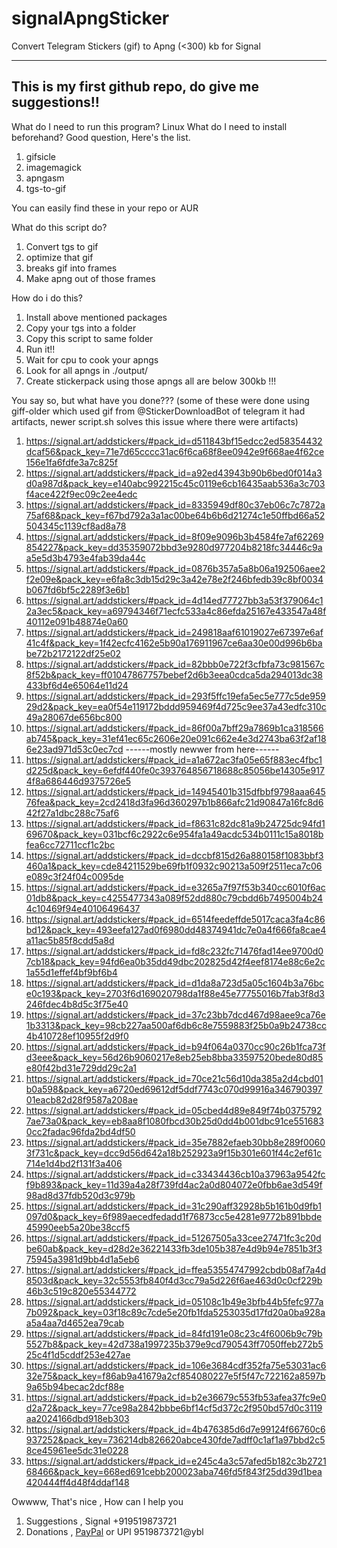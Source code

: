 # signalApngSticker
Convert Telegram Stickers (gif) to Apng (&lt;300) kb for Signal

---
This is my first github repo, do give me suggestions!!
---
What do I need to run this program? Linux
What do I need to install beforehand? Good question, Here's the list.
1. gifsicle 
2. imagemagick 
3. apngasm 
4. tgs-to-gif 

You can easily find these in your repo or AUR 

What do this script do? 
1. Convert tgs to gif
2. optimize that gif
3. breaks gif into frames
4. Make apng out of those frames

How do i do this?
1. Install above mentioned packages
2. Copy your tgs into a folder
3. Copy this script to same folder
4. Run it!!
5. Wait for cpu to cook your apngs
6. Look for all apngs in ./output/
7. Create stickerpack using those apngs all are below 300kb !!!

You say so, but what have you done??? 
(some of these were done using giff-older which used gif from @StickerDownloadBot of telegram it had artifacts, newer script.sh solves this issue where there were artifacts)
1. https://signal.art/addstickers/#pack_id=d511843bf15edcc2ed58354432dcaf56&pack_key=71e7d65cccc31ac6f6ca68f8ee0942e9f668ae4f62ce156e1fa6fdfe3a7c825f
2. https://signal.art/addstickers/#pack_id=a92ed43943b90b6bed0f014a3d0a987d&pack_key=e140abc992215c45c0119e6cb16435aab536a3c703f4ace422f9ec09c2ee4edc
3. https://signal.art/addstickers/#pack_id=8335949df80c37eb06c7c7872a75af68&pack_key=f67bd792a3a1ac00be64b6b6d21274c1e50ffbd66a52504345c1139cf8ad8a78
4. https://signal.art/addstickers/#pack_id=8f09e9096b3b4584fe7af62269854227&pack_key=dd35359072bbd3e9280d977204b8218fc34446c9aa5e5d3b4793e4fab39da44c
5. https://signal.art/addstickers/#pack_id=0876b357a5a8b06a192506aee2f2e09e&pack_key=e6fa8c3db15d29c3a42e78e2f246bfedb39c8bf0034b067fd6bf5c2289f3e6b1
6. https://signal.art/addstickers/#pack_id=4d14ed77727bb3a53f379064c12a3ec5&pack_key=a69794346f71ecfc533a4c86efda25167e433547a48f40112e091b48874e0a60
7. https://signal.art/addstickers/#pack_id=249818aaf61019027e67397e6af41c4f&pack_key=1f42ecfc4162e5b90a176911967ce6aa30e00d996b6babe72b2172122df25e02
8. https://signal.art/addstickers/#pack_id=82bbb0e722f3cfbfa73c981567c8f52b&pack_key=ff01047867757bebef2d6b3eea0cdca5da294013dc38433bf6d4e65064e11d24
9. https://signal.art/addstickers/#pack_id=293f5ffc19efa5ec5e777c5de95929d2&pack_key=ea0f54e119172bddd959469f4d725c9ee37a43edfc310c49a28067de656bc800
10. https://signal.art/addstickers/#pack_id=86f00a7bff29a7869b1ca318566ab745&pack_key=31ef41ec65c2606e20e091c662e4e3d2743ba63f2af186e23ad971d53c0ec7cd
------mostly newwer from here------
11. https://signal.art/addstickers/#pack_id=a1a672ac3fa05e65f883ec4fbc1d225d&pack_key=6efdf440fe0c393764856718688c85056be14305e9174f8a686446d9375726e5
12. https://signal.art/addstickers/#pack_id=14945401b315dfbbf9798aaa64576fea&pack_key=2cd2418d3fa96d360297b1b866afc21d90847a16fc8d642f27a1dbc288c75af6
13. https://signal.art/addstickers/#pack_id=f8631c82dc81a9b24725dc94fd169670&pack_key=031bcf6c2922c6e954fa1a49acdc534b0111c15a8018bfea6cc72711ccf1c2bc
14. https://signal.art/addstickers/#pack_id=dccbf815d26a880158f1083bbf3460a1&pack_key=cde84211529be69fb1f0932c90213a509f2511eca7c06e089c3f24f04c0095de
15. https://signal.art/addstickers/#pack_id=e3265a7f97f53b340cc6010f6ac01db8&pack_key=c4255477343a089f52dd880c79cbdd6b7495004b244c10469f94e40106496437
16. https://signal.art/addstickers/#pack_id=6514feedeffde5017caca3fa4c86bd12&pack_key=493eefa127ad0f6980dd48374941dc7e0a4f666fa8cae4a11ac5b85f8cdd5a8d
17. https://signal.art/addstickers/#pack_id=fd8c232fc71476fad14ee9700d07cb18&pack_key=94fd6ea0b35dd49dbc202825d42f4eef8174e88c6e2c1a55d1effef4bf9bf6b4
18. https://signal.art/addstickers/#pack_id=d1da8a723d5a05c1604b3a76bce0c193&pack_key=2703f6d169020798da1f88e45e77755016b7fab3f8d3246fdec4b8d5c3f75e40
19. https://signal.art/addstickers/#pack_id=37c23bb7dcd467d98aee9ca76e1b3313&pack_key=98cb227aa500af6db6c8e7559883f25b0a9b24738cc4b410728ef10955f2d9f0
20. https://signal.art/addstickers/#pack_id=b94f064a0370cc90c26b1fca73fd3eee&pack_key=56d26b9060217e8eb25eb8bba33597520bede80d85e80f42bd31e729dd29c2a1
21. https://signal.art/addstickers/#pack_id=70ce21c56d10da385a2d4cbd01b0a598&pack_key=a6720ed69612df5ddf7743c070d99916a34679039701eacb82d28f9587a208ae
22. https://signal.art/addstickers/#pack_id=05cbed4d89e849f74b03757927ae73a0&pack_key=eb8aa8f1080fbcd30b25d0dd4b001dbc91ce5516830cc2fadac96fda2bd4df50
23. https://signal.art/addstickers/#pack_id=35e7882efaeb30bb8e289f00603f731c&pack_key=dcc9d56d642a18b252923a9f15b301e601f44c2ef61c714e1d4bd2f131f3a406
24. https://signal.art/addstickers/#pack_id=c33434436cb10a37963a9542fcf9b893&pack_key=11d39a4a28f739fd4ac2a0d804072e0fbb6ae3d549f98ad8d37fdb520d3c979b
25. https://signal.art/addstickers/#pack_id=31c290aff32928b5b161b0d9fb1097d0&pack_key=6f989aecedfedadd1f76873cc5e4281e9772b891bbde45990eeb5a20be38ccf5
26. https://signal.art/addstickers/#pack_id=51267505a33cee27471fc3c20dbe60ab&pack_key=d28d2e36221433fb3de105b387e4d9b94e7851b3f375945a3981d9bb4d1a5eb6
27. https://signal.art/addstickers/#pack_id=ffea53554747992cbdb08af7a4d8503d&pack_key=32c5553fb840f4d3cc79a5d226f6ae463d0c0cf229b46b3c519c820e55344772
28. https://signal.art/addstickers/#pack_id=05108c1b49e3bfb44b5fefc977a7b092&pack_key=03f18c89c7cde5e20fb1fda5253035d17fd20a0ba928aa5a4aa7d4652ea79cab
29. https://signal.art/addstickers/#pack_id=84fd191e08c23c4f6006b9c79b5527b8&pack_key=42d738a1997235b379e9cd790543ff7050ffeb272b525c4f1d5cddf253e427ae
30. https://signal.art/addstickers/#pack_id=106e3684cdf352fa75e53031ac632e75&pack_key=f86ab9a41679a2cf854080227e5f5f47c722162a8597b9a65b94becac2dcf88e
31. https://signal.art/addstickers/#pack_id=b2e36679c553fb53afea37fc9e0d2a72&pack_key=77ce98a2842bbbe6bf14cf5d372c2f950bd57d0c3119aa2024166dbd918eb303
32. https://signal.art/addstickers/#pack_id=4b476385d6d7e99124f66760c6937252&pack_key=736214db826620abce430fde7adff0c1af1a97bbd2c58ce45961ee5dc31e0228
33. https://signal.art/addstickers/#pack_id=e245c4a3c57afed5b182c3b272168466&pack_key=668ed691cebb200023aba746fd5f843f25dd39d1bea420444ff4d48f4ddaf148


Owwww, That's nice , How can I help you
1. Suggestions , Signal +919519873721
2. Donations , [PayPal](https://www.paypal.com/paypalme/my/profile) or UPI 9519873721@ybl 
